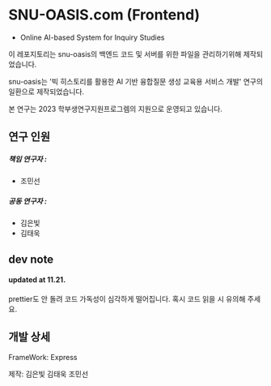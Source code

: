 # SNU-OASIS.com (Frontend)
- Online AI-based System for Inquiry Studies


이 레포지토리는 snu-oasis의 백엔드 코드 및 서버를 위한 파일을 관리하기위해 제작되었습니다.


snu-oasis는 '빅 히스토리를 활용한 AI 기반 융합질문 생성 교육용 서비스 개발' 연구의 일환으로 제작되었습니다.


본 연구는 2023 학부생연구지원프로그렘의 지원으로 운영되고 있습니다.


## 연구 인원
##### 책임 연구자 : 

- 조민선

##### 공동 연구자 :
- 김은빛
- 김태욱

## dev note
#### updated at 11.21.
prettier도 안 돌려 코드 가독성이 심각하게 떨어집니다. 혹시 코드 읽을 시 유의해 주세요.


## 개발 상세
FrameWork:
Express


제작:
김은빛
김태욱
조민선

